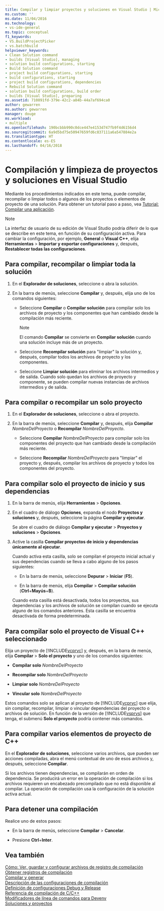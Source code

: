 ```yaml
---
title: Compilar y limpiar proyectos y soluciones en Visual Studio | Microsoft Docs
ms.custom: ''
ms.date: 11/04/2016
ms.technology:
- vs-ide-general
ms.topic: conceptual
f1_keywords:
- VS.BuildProjectPicker
- vs.batchbuild
helpviewer_keywords:
- Clean Solution command
- builds [Visual Studio], managing
- solution build configurations, starting
- Build Solution command
- project build configurations, starting
- build configurations, starting
- project build configurations, dependencies
- Rebuild Solution command
- solution build configurations, build order
- builds [Visual Studio], preparing
ms.assetid: 710891fd-379e-42c2-a84b-44a7af694ca0
author: gewarren
ms.author: gewarren
manager: douge
ms.workload:
- multiple
ms.openlocfilehash: 190bcbbb990c0dce447e4153d747fb9f4d6156d4
ms.sourcegitcommit: 6a9d5bd75e50947659fd6c837111a6a547884e2a
ms.translationtype: HT
ms.contentlocale: es-ES
ms.lasthandoff: 04/16/2018
---
```

# <a name="building-and-cleaning-projects-and-solutions-in-visual-studio"></a>Compilación y limpieza de proyectos y soluciones en Visual Studio
Mediante los procedimientos indicados en este tema, puede compilar, recompilar o limpiar todos o algunos de los proyectos o elementos de proyecto de una solución. Para obtener un tutorial paso a paso, vea [Tutorial: Compilar una aplicación](../ide/walkthrough-building-an-application.md).  
  
> [!NOTE]
> La interfaz de usuario de su edición de Visual Studio podría diferir de lo que se describe en este tema, en función de su configuración activa. Para cambiar la configuración, por ejemplo, **General** o **Visual C++**, elija **Herramientas** > **Importar y exportar configuraciones** y, después, **Restablecer todas las configuraciones**.
  
## <a name="to-build-rebuild-or-clean-an-entire-solution"></a>Para compilar, recompilar o limpiar toda la solución  
  
1.  En el **Explorador de soluciones**, seleccione o abra la solución.  
  
2.  En la barra de menús, seleccione **Compilar** y, después, elija uno de los comandos siguientes:  
  
    -   Seleccione **Compilar** o **Compilar solución** para compilar solo los archivos de proyecto y los componentes que han cambiado desde la compilación más reciente.  
  
        > [!NOTE]
        >  El comando **Compilar** se convierte en **Compilar solución** cuando una solución incluye más de un proyecto.  
  
    -   Seleccione **Recompilar solución** para "limpiar" la solución y, después, compilar todos los archivos de proyecto y los componentes.  
  
    -   Seleccione **Limpiar solución** para eliminar los archivos intermedios y de salida. Cuando solo quedan los archivos de proyecto y componente, se pueden compilar nuevas instancias de archivos intermedios y de salida.  
  
## <a name="to-build-or-rebuild-a-single-project"></a>Para compilar o recompilar un solo proyecto  
  
1.  En el **Explorador de soluciones**, seleccione o abra el proyecto.  
  
2.  En la barra de menús, seleccione **Compilar** y, después, elija **Compilar** *NombreDelProyecto* o **Recompilar** *NombreDelProyecto*.  
  
    -   Seleccione **Compilar** *NombreDelProyecto* para compilar solo los componentes del proyecto que han cambiado desde la compilación más reciente.  
  
    -   Seleccione **Recompilar** *NombreDelProyecto* para "limpiar" el proyecto y, después, compilar los archivos de proyecto y todos los componentes del proyecto.  
  
## <a name="to-build-only-the-startup-project-and-its-dependencies"></a>Para compilar solo el proyecto de inicio y sus dependencias  
  
1.  En la barra de menús, elija **Herramientas** > **Opciones**.  
  
2.  En el cuadro de diálogo **Opciones**, expanda el nodo **Proyectos y soluciones** y, después, seleccione la página **Compilar y ejecutar**.  
  
     Se abre el cuadro de diálogo **Compilar y ejecutar** > **Proyectos y soluciones** > **Opciones**.  
  
3.  Active la casilla **Compilar proyectos de inicio y dependencias únicamente al ejecutar**.  
  
     Cuando activa esta casilla, solo se compilan el proyecto inicial actual y sus dependencias cuando se lleva a cabo alguno de los pasos siguientes:  
  
    -   En la barra de menús, seleccione **Depurar** > **Iniciar** (**F5**).  
  
    -   En la barra de menús, elija **Compilar** > **Compilar solución** (**Ctrl**+**Mayús**+**B**).  
  
    Cuando esta casilla está desactivada, todos los proyectos, sus dependencias y los archivos de solución se compilan cuando se ejecuta alguno de los comandos anteriores. Esta casilla se encuentra desactivada de forma predeterminada.  
  
## <a name="to-build-only-the-selected-visual-c-project"></a>Para compilar solo el proyecto de Visual C++ seleccionado  
  
Elija un proyecto de [!INCLUDE[vcprvc](../code-quality/includes/vcprvc_md.md)] y, después, en la barra de menús, elija **Compilar** > **Solo el proyecto** y uno de los comandos siguientes:  

- **Compilar solo** *NombreDelProyecto*  
  
- **Recompilar solo** *NombreDelProyecto*  
  
- **Limpiar solo** *NombreDelProyecto*  
  
- **Vincular solo** *NombreDelProyecto*  

Estos comandos solo se aplican al proyecto de [!INCLUDE[vcprvc](../code-quality/includes/vcprvc_md.md)] que elija, sin compilar, recompilar, limpiar o vincular dependencias del proyecto o archivos de solución. En función de la versión de [!INCLUDE[vsprvs](../code-quality/includes/vsprvs_md.md)] que tenga, el submenú **Solo el proyecto** podría contener más comandos.  
  
## <a name="to-compile-multiple-c-project-items"></a>Para compilar varios elementos de proyecto de C++  
  
En el **Explorador de soluciones**, seleccione varios archivos, que pueden ser acciones compiladas, abra el menú contextual de uno de esos archivos y, después, seleccione **Compilar**.  

Si los archivos tienen dependencias, se compilarán en orden de dependencia. Se producirá un error en la operación de compilación si los archivos requieren un encabezado precompilado que no está disponible al compilar. La operación de compilación usa la configuración de la solución activa actual.  
  
## <a name="to-stop-a-build"></a>Para detener una compilación  
  
Realice uno de estos pasos:  

- En la barra de menús, seleccione **Compilar** > **Cancelar**.  
  
- Presione **Ctrl**+**Inter**.  
  
## <a name="see-also"></a>Vea también

[Cómo: Ver, guardar y configurar archivos de registro de compilación](../ide/how-to-view-save-and-configure-build-log-files.md)  
[Obtener registros de compilación](../msbuild/obtaining-build-logs-with-msbuild.md)  
[Compilar y generar](../ide/compiling-and-building-in-visual-studio.md)  
[Descripción de las configuraciones de compilación](../ide/understanding-build-configurations.md)  
[Definición de configuraciones Debug y Release](../debugger/how-to-set-debug-and-release-configurations.md)  
[Referencia de compilación de C/C++](/cpp/build/reference/c-cpp-building-reference)  
[Modificadores de línea de comandos para Devenv](../ide/reference/devenv-command-line-switches.md)  
[Soluciones y proyectos](../ide/solutions-and-projects-in-visual-studio.md)
